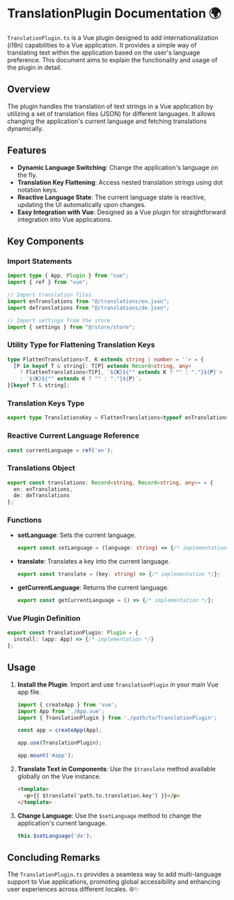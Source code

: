 # TranslationPlugin Documentation 🌍

`TranslationPlugin.ts` is a Vue plugin designed to add internationalization (i18n) capabilities to a Vue application. It provides a simple way of translating text within the application based on the user's language preference. This document aims to explain the functionality and usage of the plugin in detail.

## Overview

The plugin handles the translation of text strings in a Vue application by utilizing a set of translation files (JSON) for different languages. It allows changing the application's current language and fetching translations dynamically.

## Features

- **Dynamic Language Switching**: Change the application's language on the fly.
- **Translation Key Flattening**: Access nested translation strings using dot notation keys.
- **Reactive Language State**: The current language state is reactive, updating the UI automatically upon changes.
- **Easy Integration with Vue**: Designed as a Vue plugin for straightforward integration into Vue applications.

## Key Components

### Import Statements

```typescript
import type { App, Plugin } from "vue";
import { ref } from "vue";

// Import translation files
import enTranslations from "@/translations/en.json";
import deTranslations from "@/translations/de.json";

// Import settings from the store
import { settings } from "@/store/store";
```

### Utility Type for Flattening Translation Keys

```typescript
type FlattenTranslations<T, K extends string | number = ''> = {
  [P in keyof T & string]: T[P] extends Record<string, any>
    ? FlattenTranslations<T[P], `${K}${"" extends K ? "" : "."}${P}`>
    : `${K}${"" extends K ? "" : "."}${P}`;
}[keyof T & string];
```

### Translation Keys Type

```typescript
export type TranslationsKey = FlattenTranslations<typeof enTranslations>;
```

### Reactive Current Language Reference

```typescript
const currentLanguage = ref('en');
```

### Translations Object

```typescript
export const translations: Record<string, Record<string, any>> = {
  en: enTranslations,
  de: deTranslations
};
```

### Functions

- **setLanguage**: Sets the current language.
  
  ```typescript
  export const setLanguage = (language: string) => {/* implementation */};
  ```

- **translate**: Translates a key into the current language.
  
  ```typescript
  export const translate = (key: string) => {/* implementation */};
  ```

- **getCurrentLanguage**: Returns the current language.
  
  ```typescript
  export const getCurrentLanguage = () => {/* implementation */};
  ```

### Vue Plugin Definition

```typescript
export const TranslationPlugin: Plugin = {
  install: (app: App) => {/* implementation */}
};
```

## Usage

1. **Install the Plugin**: Import and use `TranslationPlugin` in your main Vue app file.

    ```typescript
    import { createApp } from 'vue';
    import App from './App.vue';
    import { TranslationPlugin } from './path/to/TranslationPlugin';

    const app = createApp(App);

    app.use(TranslationPlugin);

    app.mount('#app');
    ```

2. **Translate Text in Components**: Use the `$translate` method available globally on the Vue instance.

    ```html
    <template>
      <p>{{ $translate('path.to.translation.key') }}</p>
    </template>
    ```

3. **Change Language**: Use the `$setLanguage` method to change the application's current language.

    ```javascript
    this.$setLanguage('de');
    ```

## Concluding Remarks

The `TranslationPlugin.ts` provides a seamless way to add multi-language support to Vue applications, promoting global accessibility and enhancing user experiences across different locales. 🌐✨